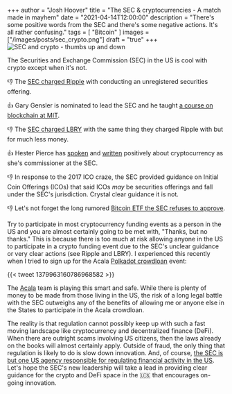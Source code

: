+++
author = "Josh Hoover"
title = "The SEC & cryptocurrencies - A match made in mayhem"
date = "2021-04-14T12:00:00"
description = "There's some positive words from the SEC and there's some negative actions. It's all rather confusing."
tags = [
    "Bitcoin"
]
images = ["/images/posts/sec_crypto.png"]
draft = "true"
+++
![SEC and crypto - thumbs up and down](/images/posts/sec_crypto.png "SEC and crypto - thumbs up and down")

The Securities and Exchange Commission (SEC) in the US is cool with crypto except when it's not.

👎 The [SEC charged Ripple](https://www.sec.gov/news/press-release/2020-338) with conducting an unregistered securities offering.

👍 Gary Gensler is nominated to lead the SEC and he taught [a course on blockchain at MIT](https://www.youtube.com/playlist?list=PLUl4u3cNGP63UUkfL0onkxF6MYgVa04Fn).

👎 The [SEC charged LBRY](https://www.coindesk.com/sec-lbry-unregistered-securities) with the same thing they charged Ripple with but for much less money.

👍 Hester Pierce has [spoken](http://podcast.banklesshq.com/60-the-sec-and-defi-hester-peirce) and [written](https://www.sec.gov/news/speech/peirce-atomic-trading-2021-02-22) positively about cryptocurrency as she's commissioner at the SEC.

👎 In response to the 2017 ICO craze, the SEC provided guidance on Initial Coin Offerings (ICOs) that said ICOs _may_ be securities offerings and fall under the SEC's jurisdiction. Crystal clear guidance it is not.

👎 Let's not forget the long rumored [Bitcoin ETF the SEC refuses to approve](https://finance.yahoo.com/news/us-bitcoin-etf-problem-holding-222900620.html).

Try to participate in most cryptocurrency funding events as a person in the US and you are almost certainly going to be met with, "Thanks, but no thanks." This is because there is too much at risk allowing anyone in the US to participate in a crypto funding event due to the SEC's unclear guidance or very clear actions (see Ripple and LBRY). I experienced this recently when I tried to sign up for the Acala [Polkadot crowdloan](https://wiki.polkadot.network/docs/en/learn-crowdloans) event:

{{< tweet 1379963160786968582 >}}

The [Acala](https://acala.network/) team is playing this smart and safe. While there is plenty of money to be made from those living in the US, the risk of a long legal battle with the SEC outweighs any of the benefits of allowing me or anyone else in the States to participate in the Acala crowdloan.

The reality is that regulation cannot possibly keep up with such a fast moving landscape like cryptocurrency and decentralized finance (DeFi). When there are outright scams involving US citizens, then the laws already on the books will almost certainly apply. Outside of fraud, the only thing that regulation is likely to do is slow down innovation. And, of course, [the SEC is but one US agency responsible for regulating financial activity in the US](https://www.investopedia.com/ask/answers/063015/what-are-some-major-regulatory-agencies-responsible-overseeing-financial-institutions-us.asp). Let's hope the SEC's new leadership will take a lead in providing clear guidance for the crypto and DeFi space in the 🇺🇸 that encourages on-going innovation.